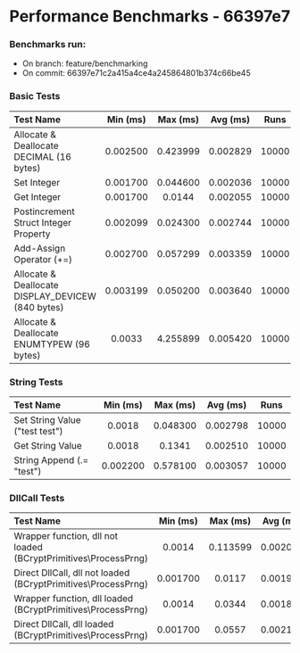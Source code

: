 # Performance Benchmarks - 66397e7
### Benchmarks run:
- On branch: feature/benchmarking
- On commit: 66397e71c2a415a4ce4a245864801b374c66be45

### Basic Tests
| Test Name                                                      | Min (ms)| Max (ms)| Avg (ms)| Runs    |
|:---------------------------------------------------------------|:-------:|:-------:|:-------:|:-------:|
|Allocate & Deallocate DECIMAL (16 bytes)                        | 0.002500| 0.423999| 0.002829|    10000|
|Set Integer                                                     | 0.001700| 0.044600| 0.002036|    10000|
|Get Integer                                                     | 0.001700|   0.0144| 0.002055|    10000|
|Postincrement Struct Integer Property                           | 0.002099| 0.024300| 0.002744|    10000|
|Add-Assign Operator (+=)                                        | 0.002700| 0.057299| 0.003359|    10000|
|Allocate & Deallocate DISPLAY_DEVICEW (840 bytes)               | 0.003199| 0.050200| 0.003640|    10000|
|Allocate & Deallocate ENUMTYPEW (96 bytes)                      |   0.0033| 4.255899| 0.005420|    10000|

### String Tests
| Test Name                                                      | Min (ms)| Max (ms)| Avg (ms)| Runs    |
|:---------------------------------------------------------------|:-------:|:-------:|:-------:|:-------:|
|Set String Value ("test test")                                  |   0.0018| 0.048300| 0.002798|    10000|
|Get String Value                                                |   0.0018|   0.1341| 0.002510|    10000|
|String Append (.= "test")                                       | 0.002200| 0.578100| 0.003057|    10000|

### DllCall Tests
| Test Name                                                      | Min (ms)| Max (ms)| Avg (ms)| Runs    |
|:---------------------------------------------------------------|:-------:|:-------:|:-------:|:-------:|
|Wrapper function, dll not loaded (BCryptPrimitives\ProcessPrng) |   0.0014| 0.113599| 0.002082|    10000|
|Direct DllCall, dll not loaded (BCryptPrimitives\ProcessPrng)   | 0.001700|   0.0117| 0.001968|    10000|
|Wrapper function, dll loaded (BCryptPrimitives\ProcessPrng)     |   0.0014|   0.0344| 0.001832|    10000|
|Direct DllCall, dll loaded (BCryptPrimitives\ProcessPrng)       | 0.001700|   0.0557| 0.002170|    10000|

